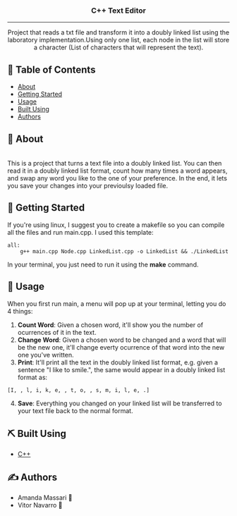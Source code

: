 <h3 align="center">C++ Text Editor</h3>

---

<p align="center"> Project that reads a txt file and transform it into a doubly linked list using the laboratory implementation.Using only one list, each node in the list will store a character (List of characters that will represent the text).
<br>
</p>

## 📝 Table of Contents

- [About](#about)
- [Getting Started](#getting_started)
- [Usage](#usage)
- [Built Using](#built_using)
- [Authors](#authors)

## 🧐 About <a name = "about"></a>

<br>
This is a project that turns a text file into a doubly linked list. You can then read it in a doubly linked list format, count how many times a word appears, and swap any word you like to the one of your preference. In the end, it lets you save your changes into your previoulsy loaded file.
<br>

## 🏁 Getting Started <a name = "getting_started"></a>

If you're using linux, I suggest you to create a makefile so you can compile all the files and run main.cpp. I used this template:

```
all:
	g++ main.cpp Node.cpp LinkedList.cpp -o LinkedList && ./LinkedList
```

In your terminal, you just need to run it using the <b>make</b> command.

## 🎈 Usage <a name="usage"></a>

When you first run main, a menu will pop up at your terminal, letting you do 4 things:

1. <b>Count Word</b>: Given a chosen word, it'll show you the number of ocurrences of it in the text.
2. <b>Change Word</b>: Given a chosen word to be changed and a word that will be the new one, it'll change everty ocurrence of that word into the new one you've written.
3. <b>Print</b>: It'll print all the text in the doubly linked list format, e.g. given a sentence "I like to smile.", the same would appear in a doubly linked list format as:

```
[I, , l, i, k, e, , t, o, , s, m, i, l, e, .]
```

4. <b>Save</b>: Everything you changed on your linked list will be transferred to your text file back to the normal format.

## ⛏️ Built Using <a name = "built_using"></a>

- [C++](https://www.cplusplus.com/)

## ✍️ Authors <a name = "authors"></a>

- Amanda Massari 🦊
- Vitor Navarro 🦕
